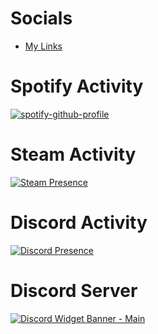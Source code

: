 # Socials 

- [My Links](https://beacons.page/Atlas_1001)

# Spotify Activity
[![spotify-github-profile](https://spotify-github-profile.vercel.app/api/view?uid=dkmeakaf9v4v6aqiei2y8d05w&cover_image=true&theme=compact)](https://spotify-github-profile.vercel.app/api/view?uid=dkmeakaf9v4v6aqiei2y8d05w&redirect=true)

# Steam Activity
[![Steam Presence](https://github-readme-steam-status.vercel.app/status?steamid=76561198421375058)](https://steamcommunity.com/profiles/76561198421375058)

# Discord Activity
[![Discord Presence](https://lanyard.cnrad.dev/api/326950094580482048?showDisplayName=true&hideActivity=whenNotUsed)](https://discord.com/users/326950094580482048)

# Discord Server
[![Discord Widget Banner - Main](https://discordapp.com/api/guilds/343573044540997632/widget.png?style=banner3)](https://dsc.gg/titanpointe)
